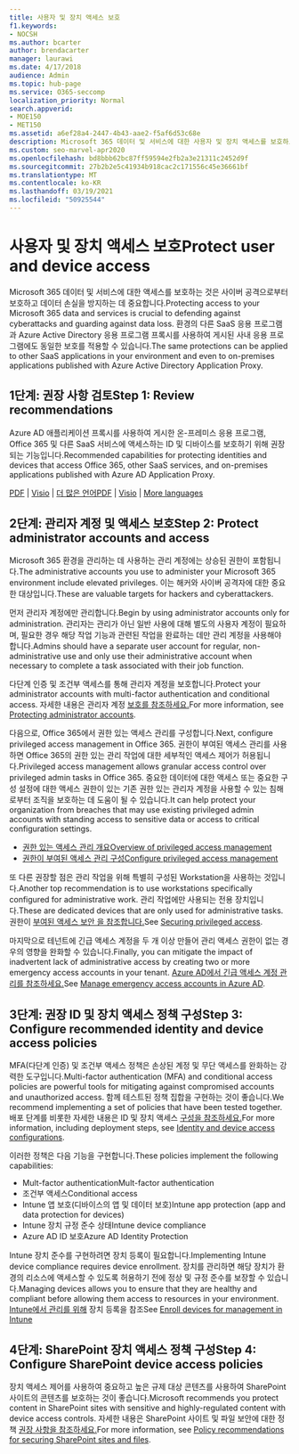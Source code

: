 ```yaml
---
title: 사용자 및 장치 액세스 보호
f1.keywords:
- NOCSH
ms.author: bcarter
author: brendacarter
manager: laurawi
ms.date: 4/17/2018
audience: Admin
ms.topic: hub-page
ms.service: O365-seccomp
localization_priority: Normal
search.appverid:
- MOE150
- MET150
ms.assetid: a6ef28a4-2447-4b43-aae2-f5af6d53c68e
description: Microsoft 365 데이터 및 서비스에 대한 사용자 및 장치 액세스를 보호하고 데이터 손실을 방지하는 방법을 학습합니다.
ms.custom: seo-marvel-apr2020
ms.openlocfilehash: bd8bbb62bc87ff59594e2fb2a3e21311c2452d9f
ms.sourcegitcommit: 27b2b2e5c41934b918cac2c171556c45e36661bf
ms.translationtype: MT
ms.contentlocale: ko-KR
ms.lasthandoff: 03/19/2021
ms.locfileid: "50925544"
---
```

# <a name="protect-user-and-device-access"></a><span data-ttu-id="c62ea-103">사용자 및 장치 액세스 보호</span><span class="sxs-lookup"><span data-stu-id="c62ea-103">Protect user and device access</span></span>

<span data-ttu-id="c62ea-104">Microsoft 365 데이터 및 서비스에 대한 액세스를 보호하는 것은 사이버 공격으로부터 보호하고 데이터 손실을 방지하는 데 중요합니다.</span><span class="sxs-lookup"><span data-stu-id="c62ea-104">Protecting access to your Microsoft 365 data and services is crucial to defending against cyberattacks and guarding against data loss.</span></span> <span data-ttu-id="c62ea-105">환경의 다른 SaaS 응용 프로그램과 Azure Active Directory 응용 프로그램 프록시를 사용하여 게시된 사내 응용 프로그램에도 동일한 보호를 적용할 수 있습니다.</span><span class="sxs-lookup"><span data-stu-id="c62ea-105">The same protections can be applied to other SaaS applications in your environment and even to on-premises applications published with Azure Active Directory Application Proxy.</span></span>
  
## <a name="step-1-review-recommendations"></a><span data-ttu-id="c62ea-106">1단계: 권장 사항 검토</span><span class="sxs-lookup"><span data-stu-id="c62ea-106">Step 1: Review recommendations</span></span>

<span data-ttu-id="c62ea-107">Azure AD 애플리케이션 프록시를 사용하여 게시한 온-프레미스 응용 프로그램, Office 365 및 다른 SaaS 서비스에 액세스하는 ID 및 디바이스를 보호하기 위해 권장되는 기능입니다.</span><span class="sxs-lookup"><span data-stu-id="c62ea-107">Recommended capabilities for protecting identities and devices that access Office 365, other SaaS services, and on-premises applications published with Azure AD Application Proxy.</span></span>
  
<span data-ttu-id="c62ea-108">[PDF](https://go.microsoft.com/fwlink/p/?linkid=841656) | [Visio](https://go.microsoft.com/fwlink/p/?linkid=841657) | [더 많은 언어](https://www.microsoft.com/download/details.aspx?id=55032)</span><span class="sxs-lookup"><span data-stu-id="c62ea-108">[PDF](https://go.microsoft.com/fwlink/p/?linkid=841656) | [Visio](https://go.microsoft.com/fwlink/p/?linkid=841657) | [More languages](https://www.microsoft.com/download/details.aspx?id=55032)</span></span>
  
## <a name="step-2-protect-administrator-accounts-and-access"></a><span data-ttu-id="c62ea-109">2단계: 관리자 계정 및 액세스 보호</span><span class="sxs-lookup"><span data-stu-id="c62ea-109">Step 2: Protect administrator accounts and access</span></span>
<span data-ttu-id="c62ea-110">Microsoft 365 환경을 관리하는 데 사용하는 관리 계정에는 상승된 권한이 포함됩니다.</span><span class="sxs-lookup"><span data-stu-id="c62ea-110">The administrative accounts you use to administer your Microsoft 365 environment include elevated privileges.</span></span> <span data-ttu-id="c62ea-111">이는 해커와 사이버 공격자에 대한 중요한 대상입니다.</span><span class="sxs-lookup"><span data-stu-id="c62ea-111">These are valuable targets for hackers and cyberattackers.</span></span> 

<span data-ttu-id="c62ea-112">먼저 관리자 계정에만 관리합니다.</span><span class="sxs-lookup"><span data-stu-id="c62ea-112">Begin by using administrator accounts only for administration.</span></span> <span data-ttu-id="c62ea-113">관리자는 관리가 아닌 일반 사용에 대해 별도의 사용자 계정이 필요하며, 필요한 경우 해당 작업 기능과 관련된 작업을 완료하는 데만 관리 계정을 사용해야 합니다.</span><span class="sxs-lookup"><span data-stu-id="c62ea-113">Admins should have a separate user account for regular, non-administrative use and only use their administrative account when necessary to complete a task associated with their job function.</span></span>

<span data-ttu-id="c62ea-114">다단계 인증 및 조건부 액세스를 통해 관리자 계정을 보호합니다.</span><span class="sxs-lookup"><span data-stu-id="c62ea-114">Protect your administrator accounts with multi-factor authentication and conditional access.</span></span> <span data-ttu-id="c62ea-115">자세한 내용은 관리자 계정 [보호를 참조하세요.](../security/office-365-security/identity-access-prerequisites.md#protecting-administrator-accounts)</span><span class="sxs-lookup"><span data-stu-id="c62ea-115">For more information, see [Protecting administrator accounts](../security/office-365-security/identity-access-prerequisites.md#protecting-administrator-accounts).</span></span> 

<span data-ttu-id="c62ea-116">다음으로, Office 365에서 권한 있는 액세스 관리를 구성합니다.</span><span class="sxs-lookup"><span data-stu-id="c62ea-116">Next, configure privileged access management in Office 365.</span></span> <span data-ttu-id="c62ea-117">권한이 부여된 액세스 관리를 사용하면 Office 365의 권한 있는 관리 작업에 대한 세부적인 액세스 제어가 허용됩니다.</span><span class="sxs-lookup"><span data-stu-id="c62ea-117">Privileged access management allows granular access control over privileged admin tasks in Office 365.</span></span> <span data-ttu-id="c62ea-118">중요한 데이터에 대한 액세스 또는 중요한 구성 설정에 대한 액세스 권한이 있는 기존 권한 있는 관리자 계정을 사용할 수 있는 침해로부터 조직을 보호하는 데 도움이 될 수 있습니다.</span><span class="sxs-lookup"><span data-stu-id="c62ea-118">It can help protect your organization from breaches that may use existing privileged admin accounts with standing access to sensitive data or access to critical configuration settings.</span></span>

- [<span data-ttu-id="c62ea-119">권한 있는 액세스 관리 개요</span><span class="sxs-lookup"><span data-stu-id="c62ea-119">Overview of privileged access management</span></span>](privileged-access-management-overview.md)
- [<span data-ttu-id="c62ea-120">권한이 부여된 액세스 관리 구성</span><span class="sxs-lookup"><span data-stu-id="c62ea-120">Configure privileged access management</span></span>](privileged-access-management-configuration.md)

<span data-ttu-id="c62ea-121">또 다른 권장할 점은 관리 작업을 위해 특별히 구성된 Workstation을 사용하는 것입니다.</span><span class="sxs-lookup"><span data-stu-id="c62ea-121">Another top recommendation is to use workstations specifically configured for administrative work.</span></span> <span data-ttu-id="c62ea-122">관리 작업에만 사용되는 전용 장치입니다.</span><span class="sxs-lookup"><span data-stu-id="c62ea-122">These are dedicated devices that are only used for administrative tasks.</span></span> <span data-ttu-id="c62ea-123">권한이 [부여된 액세스 보안 을 참조합니다.](/windows-server/identity/securing-privileged-access/securing-privileged-access)</span><span class="sxs-lookup"><span data-stu-id="c62ea-123">See [Securing privileged access](/windows-server/identity/securing-privileged-access/securing-privileged-access).</span></span>

<span data-ttu-id="c62ea-124">마지막으로 테넌트에 긴급 액세스 계정을 두 개 이상 만들어 관리 액세스 권한이 없는 경우의 영향을 완화할 수 있습니다.</span><span class="sxs-lookup"><span data-stu-id="c62ea-124">Finally, you can mitigate the impact of inadvertent lack of administrative access by creating two or more emergency access accounts in your tenant.</span></span> <span data-ttu-id="c62ea-125">[Azure AD에서 긴급 액세스 계정 관리를 참조하세요.](/azure/active-directory/users-groups-roles/directory-emergency-access)</span><span class="sxs-lookup"><span data-stu-id="c62ea-125">See [Manage emergency access accounts in Azure AD](/azure/active-directory/users-groups-roles/directory-emergency-access).</span></span> 

## <a name="step-3-configure-recommended-identity-and-device-access-policies"></a><span data-ttu-id="c62ea-126">3단계: 권장 ID 및 장치 액세스 정책 구성</span><span class="sxs-lookup"><span data-stu-id="c62ea-126">Step 3: Configure recommended identity and device access policies</span></span>
<span data-ttu-id="c62ea-127">MFA(다단계 인증) 및 조건부 액세스 정책은 손상된 계정 및 무단 액세스를 완화하는 강력한 도구입니다.</span><span class="sxs-lookup"><span data-stu-id="c62ea-127">Multi-factor authentication (MFA) and conditional access policies are powerful tools for mitigating against compromised accounts and unauthorized access.</span></span> <span data-ttu-id="c62ea-128">함께 테스트된 정책 집합을 구현하는 것이 좋습니다.</span><span class="sxs-lookup"><span data-stu-id="c62ea-128">We recommend implementing a set of policies that have been tested together.</span></span> <span data-ttu-id="c62ea-129">배포 단계를 비롯한 자세한 내용은 ID 및 장치 액세스 [구성을 참조하세요.](../security/office-365-security/microsoft-365-policies-configurations.md)</span><span class="sxs-lookup"><span data-stu-id="c62ea-129">For more information, including deployment steps, see [Identity and device access configurations](../security/office-365-security/microsoft-365-policies-configurations.md).</span></span>

 <span data-ttu-id="c62ea-130">이러한 정책은 다음 기능을 구현합니다.</span><span class="sxs-lookup"><span data-stu-id="c62ea-130">These policies implement the following capabilities:</span></span>
- <span data-ttu-id="c62ea-131">Mult-factor authentication</span><span class="sxs-lookup"><span data-stu-id="c62ea-131">Mult-factor authentication</span></span>
- <span data-ttu-id="c62ea-132">조건부 액세스</span><span class="sxs-lookup"><span data-stu-id="c62ea-132">Conditional access</span></span>
- <span data-ttu-id="c62ea-133">Intune 앱 보호(디바이스의 앱 및 데이터 보호)</span><span class="sxs-lookup"><span data-stu-id="c62ea-133">Intune app protection (app and data protection for devices)</span></span>
- <span data-ttu-id="c62ea-134">Intune 장치 규정 준수 상태</span><span class="sxs-lookup"><span data-stu-id="c62ea-134">Intune device compliance</span></span>
- <span data-ttu-id="c62ea-135">Azure AD ID 보호</span><span class="sxs-lookup"><span data-stu-id="c62ea-135">Azure AD Identity Protection</span></span>

<span data-ttu-id="c62ea-136">Intune 장치 준수를 구현하려면 장치 등록이 필요합니다.</span><span class="sxs-lookup"><span data-stu-id="c62ea-136">Implementing Intune device compliance requires device enrollment.</span></span> <span data-ttu-id="c62ea-137">장치를 관리하면 해당 장치가 환경의 리소스에 액세스할 수 있도록 허용하기 전에 정상 및 규정 준수를 보장할 수 있습니다.</span><span class="sxs-lookup"><span data-stu-id="c62ea-137">Managing devices allows you to ensure that they are healthy and compliant before allowing them access to resources in your environment.</span></span> <span data-ttu-id="c62ea-138">[Intune에서 관리를 위해](/intune-classic/deploy-use/enroll-devices-in-microsoft-intune) 장치 등록을 참조</span><span class="sxs-lookup"><span data-stu-id="c62ea-138">See [Enroll devices for management in Intune](/intune-classic/deploy-use/enroll-devices-in-microsoft-intune)</span></span>

## <a name="step-4-configure-sharepoint-device-access-policies"></a><span data-ttu-id="c62ea-139">4단계: SharePoint 장치 액세스 정책 구성</span><span class="sxs-lookup"><span data-stu-id="c62ea-139">Step 4: Configure SharePoint device access policies</span></span>

<span data-ttu-id="c62ea-140">장치 액세스 제어를 사용하여 중요하고 높은 규제 대상 콘텐츠를 사용하여 SharePoint 사이트의 콘텐츠를 보호하는 것이 좋습니다.</span><span class="sxs-lookup"><span data-stu-id="c62ea-140">Microsoft recommends you protect content in SharePoint sites with sensitive and highly-regulated content with device access controls.</span></span> <span data-ttu-id="c62ea-141">자세한 내용은 SharePoint 사이트 및 파일 보안에 대한 정책 [권장 사항을 참조하세요.](../security/office-365-security/sharepoint-file-access-policies.md)</span><span class="sxs-lookup"><span data-stu-id="c62ea-141">For more information, see [Policy recommendations for securing SharePoint sites and files](../security/office-365-security/sharepoint-file-access-policies.md).</span></span>



